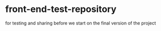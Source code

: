 # front-end-test-repository

for testing and sharing before we start on the final version of the project
